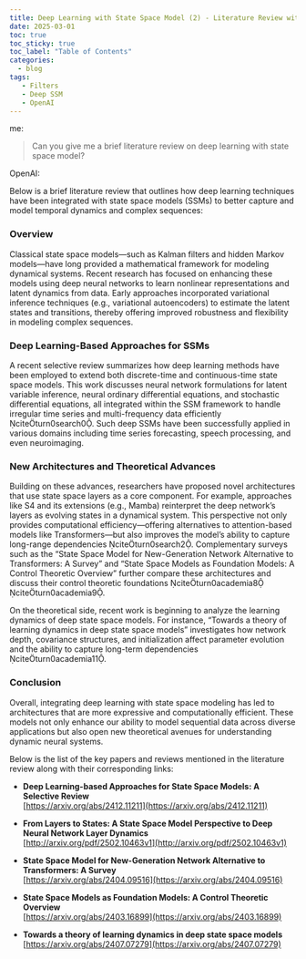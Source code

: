 ```yaml
---
title: Deep Learning with State Space Model (2) - Literature Review with Opoen AI
date: 2025-03-01
toc: true
toc_sticky: true
toc_label: "Table of Contents"
categories:
  - blog
tags:
   - Filters
   - Deep SSM
   - OpenAI
---
```



me:
> Can you give me a brief literature review on deep learning with state space model?

OpenAI:

Below is a brief literature review that outlines how deep learning techniques have been integrated with state space models (SSMs) to better capture and model temporal dynamics and complex sequences:

### Overview

Classical state space models—such as Kalman filters and hidden Markov models—have long provided a mathematical framework for modeling dynamical systems. Recent research has focused on enhancing these models using deep neural networks to learn nonlinear representations and latent dynamics from data. Early approaches incorporated variational inference techniques (e.g., variational autoencoders) to estimate the latent states and transitions, thereby offering improved robustness and flexibility in modeling complex sequences.

### Deep Learning-Based Approaches for SSMs

A recent selective review summarizes how deep learning methods have been employed to extend both discrete-time and continuous-time state space models. This work discusses neural network formulations for latent variable inference, neural ordinary differential equations, and stochastic differential equations, all integrated within the SSM framework to handle irregular time series and multi-frequency data efficiently citeturn0search0. Such deep SSMs have been successfully applied in various domains including time series forecasting, speech processing, and even neuroimaging.

### New Architectures and Theoretical Advances

Building on these advances, researchers have proposed novel architectures that use state space layers as a core component. For example, approaches like S4 and its extensions (e.g., Mamba) reinterpret the deep network’s layers as evolving states in a dynamical system. This perspective not only provides computational efficiency—offering alternatives to attention-based models like Transformers—but also improves the model’s ability to capture long-range dependencies citeturn0search2. Complementary surveys such as the “State Space Model for New-Generation Network Alternative to Transformers: A Survey” and “State Space Models as Foundation Models: A Control Theoretic Overview” further compare these architectures and discuss their control theoretic foundations citeturn0academia8 citeturn0academia9.

On the theoretical side, recent work is beginning to analyze the learning dynamics of deep state space models. For instance, “Towards a theory of learning dynamics in deep state space models” investigates how network depth, covariance structures, and initialization affect parameter evolution and the ability to capture long-term dependencies citeturn0academia11.

### Conclusion

Overall, integrating deep learning with state space modeling has led to architectures that are more expressive and computationally efficient. These models not only enhance our ability to model sequential data across diverse applications but also open new theoretical avenues for understanding dynamic neural systems.

Below is the list of the key papers and reviews mentioned in the literature review along with their corresponding links:

- **Deep Learning-based Approaches for State Space Models: A Selective Review**  
  [https://arxiv.org/abs/2412.11211](https://arxiv.org/abs/2412.11211)

- **From Layers to States: A State Space Model Perspective to Deep Neural Network Layer Dynamics**  
  [http://arxiv.org/pdf/2502.10463v1](http://arxiv.org/pdf/2502.10463v1)

- **State Space Model for New-Generation Network Alternative to Transformers: A Survey**  
  [https://arxiv.org/abs/2404.09516](https://arxiv.org/abs/2404.09516)

- **State Space Models as Foundation Models: A Control Theoretic Overview**  
  [https://arxiv.org/abs/2403.16899](https://arxiv.org/abs/2403.16899)

- **Towards a theory of learning dynamics in deep state space models**  
  [https://arxiv.org/abs/2407.07279](https://arxiv.org/abs/2407.07279)